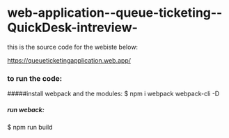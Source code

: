 # web-application--queue-ticketing--QuickDesk-intreview-

this is the source code for the webiste below:

https://queueticketingapplication.web.app/

### to run the code:
#####install webpack and the modules:
$ npm i webpack webpack-cli -D
##### run weback:
$ npm run build
